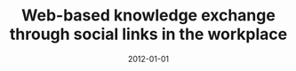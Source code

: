 ---
# Documentation: https://wowchemy.com/docs/managing-content/

title: Web-based knowledge exchange through social links in the workplace
subtitle: ''
summary: ''
authors:
- Tomasz Filipowski
- kazienko
- brodka
- kajdanowicz
tags: []
categories: []
date: '2012-01-01'
lastmod: 2022-10-07T05:15:01Z
featured: false
draft: false

# Featured image
# To use, add an image named `featured.jpg/png` to your page's folder.
# Focal points: Smart, Center, TopLeft, Top, TopRight, Left, Right, BottomLeft, Bottom, BottomRight.
image:
  caption: ''
  focal_point: ''
  preview_only: false

# Projects (optional).
#   Associate this post with one or more of your projects.
#   Simply enter your project's folder or file name without extension.
#   E.g. `projects = ["internal-project"]` references `content/project/deep-learning/index.md`.
#   Otherwise, set `projects = []`.
projects: []
publishDate: '2022-10-07T05:15:00.014851Z'
publication_types:
- '2'
abstract: ''
publication: '*Behaviour & Information Technology*'
doi: 10.1080/0144929X.2011.642895
---